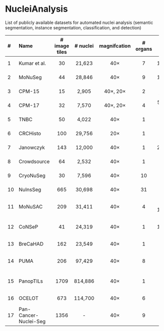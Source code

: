 # NucleiAnalysis
List of publicly available datasets for automated nuclei analysis (semantic segmentation, instance segmentation, classification, and detection)


|  #  | Name         | # image tiles | # nuclei | magnifcation | # organs | tile size (pixels)  | annotation |          main task(s)          | staining |                                             Link                                              |
|:---|:-------------|:-------------:|:--------:|  :---: |:--------:|:-------------------:|:----------:|:------------------------------:| :---: |:---------------------------------------------------------------------------------------------:|
| 1  | Kumar et al. |      30       |  21,623  | 40×      |    7     |      1000×1000      |   manual   |         Instance Seg.          | H&E |                      [paper](https://doi.org/10.1109/TMI.2017.2677499 )                       |
| 2  | MoNuSeg      |      44       |  28,846  | 40×      |    9     |      1000×1000      |   manual   |         Instance Seg.          | H&E |                               [paper](10.1109/TMI.2017.2677499)                               |
| 3  | CPM-15       |      15       |  2,905   | 40×, 20× |    2     |  400×400, 600×1000  |   manual   |         Instance Seg.          | H&E |                               [paper](10.3389/fbioe.2019.00053)                               |
| 4  | CPM-17       |      32       |  7,570   | 40×, 20× |    4     | 500×500 to 600×600  |   manual   |         Instance Seg.          | H&E |                               [paper](10.3389/fbioe.2019.00053)                               |
| 5  | TNBC         |      50       |  4,022   | 40×      |    1     |       512×512       |   manual   |         Instance Seg.          | H&E |                               [paper](10.1109/TMI.2018.2865709)                               |
| 6  | CRCHisto     |      100      |  29,756  | 20×      |    1     |       500×500       |   manual   |         Instance Seg.          | H&E |                               [paper](10.1109/TMI.2016.2525803)                               |
| 7  | Janowczyk    |      143      |  12,000  | 40×      |    1     |      2000×2000      |   manual   |         Instance Seg.          | H&E |             [paper](https://andrewjanowczyk.com/use-case-1-nuclei-segmentation/)              |
| 8  | Crowdsource  |      64       |  2,532   | 40×      |    1     |       400×400       |   manual   |         Instance Seg.          | H&E |                              [paper](10.1142/9789814644730_0029)                              |
| 9  | CryoNuSeg    |      30       |  7,596   | 40×      |    10    |       512×512       |   manual   |         Instance Seg.          | H&E |                   [paper](https://doi.org/10.1016/j.compbiomed.2021.104349)                   |
| 10 | NuInsSeg     |      665      |  30,698  | 40×      |    31    |       512×512       |   manual   |         Instance Seg.          | H&E |                      [paper](https://doi.org/10.1038/s41597-024-03117-2)                      |  
| 11 | MoNuSAC      |      209      |  31,411  | 40×      |    4     | 81×113 to 1422×2162 |   manual   | Instance Seg. & Classification | H&E |                       [paper](https://doi.org/10.1109/TMI.2021.3085712)                       |
| 12 | CoNSeP       |      41       |  24,319  | 40×      |    1     |      1000×1000      |   manual   | Instance Seg. & Classification | H&E |                     [paper](https://doi.org/10.1016/j.media.2019.101563)                      |
| 13 | BreCaHAD     |      162      |  23,549  | 40×      |    1     |     1360 × 1024     |   manual   |   Detection & Classification   | H&E |                      [paper](https://doi.org/10.1186/s13104-019-4121-7)                       | 
| 14 | PUMA         |      206      |  97,429  | 40×      |    8     |     1024 × 1024     |   manual   | Instance Seg. & Classification | H&E |                     [paper](https://doi.org/10.1093/gigascience/giaf011)                      | 
| 15 | PanopTILs    |     1709      | 814,886  | 40×      |    1     |     1024 × 1024     | semi-auto  | Instance Seg. & Classification | H&E |                     [paper](https://doi.org/10.1101/2022.01.08.22268814 )                     | 
| 16 | OCELOT       |      673      | 114,700  | 40×      |    6     |     1024 × 1024     |   manual   |  Detection & Classification    | H&E |                     [paper](https://doi.org/10.1109/cvpr52729.2023.02289)                     | 
| 17 | Pan-Cancer-Nuclei-Seg       |      1356      | -  | 40×      |    9     |     256 × 256     |   manual + semi-auto   |  Instance Seg.    | H&E |                     [paper](https://doi.org/10.7937/TCIA.2019.4A4DKP9U)                     | 
                    
